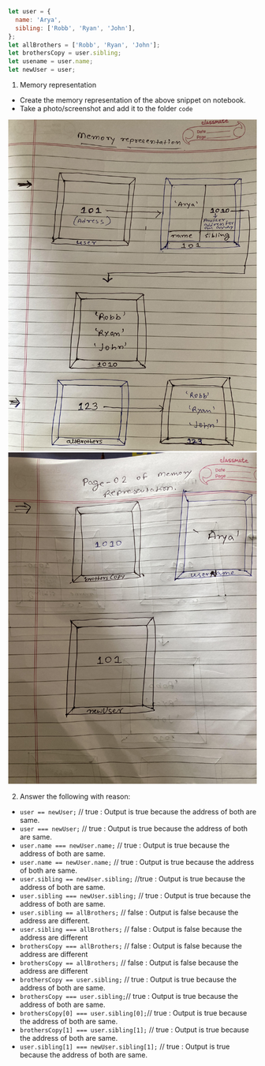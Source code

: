```js
let user = {
  name: 'Arya',
  sibling: ['Robb', 'Ryan', 'John'],
};
let allBrothers = ['Robb', 'Ryan', 'John'];
let brothersCopy = user.sibling;
let usename = user.name;
let newUser = user;
```

1. Memory representation

- Create the memory representation of the above snippet on notebook.
- Take a photo/screenshot and add it to the folder `code`

<!-- To add this image here use ![name](./hello.jpg) -->
![memory-box](./memory-box.jpg)
![memory-box](./memory-box-2.jpg)

2. Answer the following with reason:

- `user == newUser;` // true : Output is true because the address of both are same.
- `user === newUser;` // true : Output is true because the address of both are same.
- `user.name === newUser.name;` // true : Output is true because the address of both are same.
- `user.name == newUser.name;` // true : Output is true because the address of both are same.
- `user.sibling == newUser.sibling;` //true : Output is true because the address of both are same.
- `user.sibling === newUser.sibling;` // true : Output is true because the address of both are same.
- `user.sibling == allBrothers;` // false : Output is false because the address are different.
- `user.sibling === allBrothers;` // false : Output is false because the address are different
- `brothersCopy === allBrothers;` // false : Output is false because the address are different
- `brothersCopy == allBrothers;` // false : Output is false because the address are different
- `brothersCopy == user.sibling;` // true : Output is true because the address of both are same.
- `brothersCopy === user.sibling;`// true : Output is true because the address of both are same.
- `brothersCopy[0] === user.sibling[0];`// true : Output is true because the address of both are same.
- `brothersCopy[1] === user.sibling[1];` // true : Output is true because the address of both are same.
- `user.sibling[1] === newUser.sibling[1];` // true : Output is true because the address of both are same.
